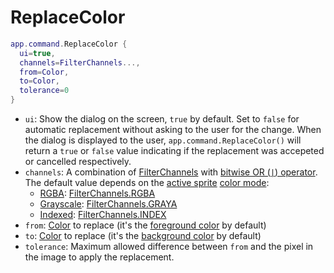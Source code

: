# ReplaceColor

```lua
app.command.ReplaceColor {
  ui=true,
  channels=FilterChannels...,
  from=Color,
  to=Color,
  tolerance=0
}
```

* `ui`: Show the dialog on the screen, `true` by default. Set to
  `false` for automatic replacement without asking to the user for the
  change. When the dialog is displayed to the user,
  `app.command.ReplaceColor()` will return a `true` or `false` value
  indicating if the replacement was accepeted or cancelled
  respectively.
* `channels`: A combination of [FilterChannels](../filterchannels.md#filterchannels) with
  [bitwise OR (`|`) operator](https://www.lua.org/manual/5.3/manual.html#3.4.2).
  The default value depends on the [active sprite](../app.md#appsprite) [color mode](../colormode.md):
  * [RGBA](../colormode.md#colormodergb):
    [FilterChannels.RGBA](../filterchannels.md#filterchannelsrgba)
  * [Grayscale](../colormode.md#colormodegray):
    [FilterChannels.GRAYA](../filterchannels.md#filterchannelsgraya)
  * [Indexed](../colormode.md#colormodeindexed):
    [FilterChannels.INDEX](../filterchannels.md#filterchannelsindex)
* `from`: [Color](../color.md#color) to replace (it's the [foreground color](../app.md#appfgcolor) by default)
* `to`: [Color](../color.md#color) to replace (it's the [background color](../app.md#appbgcolor) by default)
* `tolerance`: Maximum allowed difference between `from` and the pixel
  in the image to apply the replacement.
